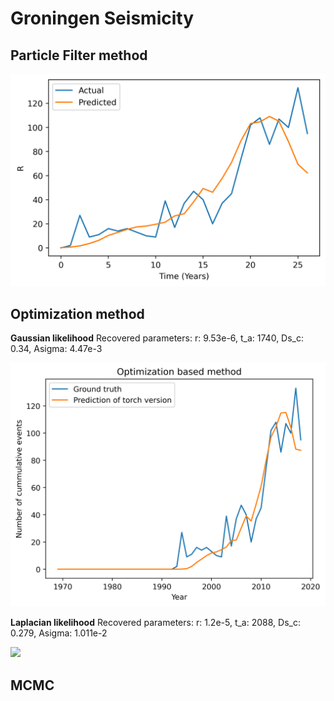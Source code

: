# Groningen Seismicity


## Particle Filter method

![](docs/particle_filer.png)

## Optimization method
**Gaussian likelihood**
Recovered parameters: 
r: 9.53e-6, 
t_a: 1740, 
Ds_c: 0.34, 
Asigma: 4.47e-3

![](docs/optim_map.png)

**Laplacian likelihood**
Recovered parameters: 
r: 1.2e-5, 
t_a: 2088, 
Ds_c: 0.279, 
Asigma: 1.011e-2

![](docs/laplacian.png)

## MCMC


